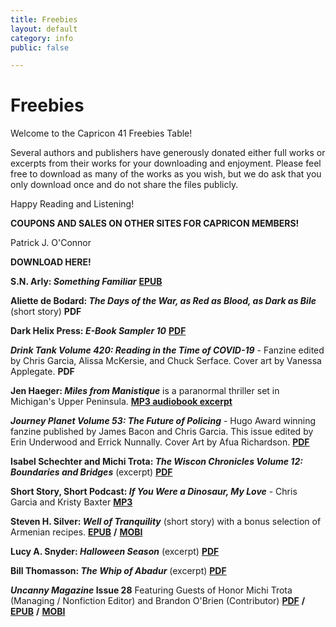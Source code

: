 ```yaml
---
title: Freebies
layout: default
category: info
public: false

---
```

# Freebies

Welcome to the Capricon 41 Freebies Table!

Several authors and publishers have generously donated either full works or excerpts from their works for your downloading and enjoyment. Please feel free to download as many of the works as you wish, but we do ask that you only download once and do not share the files publicly.

Happy Reading and Listening!

**COUPONS AND SALES ON OTHER SITES FOR CAPRICON MEMBERS!**

Patrick J. O'Connor

**DOWNLOAD HERE!**

**S.N. Arly: _Something Familiar_** [**EPUB**](/assets/images/something-familiar-2nd-print-s-n-arly-1.epub)

**Aliette de Bodard: _The Days of the War, as Red as Blood, as Dark as Bile_** (short story) **PDF**

**Dark Helix Press: _E-Book Sampler 10_** [**PDF**](/assets/images/dark-helix-press-ebook-sampler_final.pdf)

**_Drink Tank Volume 420: Reading in the Time of COVID-19_** - Fanzine edited by Chris Garcia, Alissa McKersie, and Chuck Serface. Cover art by Vanessa Applegate. **PDF**

**Jen Haeger: _Miles from Manistique_** is a paranormal thriller set in Michigan's Upper Peninsula. [**MP3 audiobook excerpt**](/assets/images/five-minute-sample_miles-from-manistique.mp3)

**_Journey Planet Volume 53: The Future of Policing_** - Hugo Award winning fanzine published by James Bacon and Chris Garcia. This issue edited by Erin Underwood and Errick Nunnally. Cover Art by Afua Richardson. [**PDF**](/assets/images/journeyplanet53.pdf)

**Isabel Schechter and Michi Trota: _The Wiscon Chronicles Volume 12: Boundaries and Bridges_** (excerpt) [**PDF**](/assets/images/wisconchronicles12.pdf)

**Short Story, Short Podcast: _If You Were a Dinosaur, My Love_** - Chris Garcia and Kristy Baxter [**MP3**](/assets/images/ifyouwereadinosaur.mp3)

**Steven H. Silver: _Well of Tranquility_** (short story) with a bonus selection of Armenian recipes. [**EPUB**](/assets/images/silver-well-of-tranquility-and-a-selection-of-armenian-recipes.epub) **/** [**MOBI**](/assets/images/silver-well-of-tranquility-and-a-selection-of-armenian-recipes.mobi)

**Lucy A. Snyder: _Halloween Season_** (excerpt) [**PDF**](/assets/images/halloween-season-excerpt.pdf)

**Bill Thomasson: _The Whip of Abadur_** (excerpt) [**PDF**](/assets/images/whip-of-abadur-prologue-chapter.pdf)

**_Uncanny Magazine_ Issue 28** Featuring Guests of Honor Michi Trota (Managing / Nonfiction Editor) and Brandon O'Brien (Contributor)   [**PDF**](/assets/images/uncanny_issue_28.pdf) **/** [**EPUB**](/assets/images/uncanny_issue_28.epub) **/** [**MOBI**](/assets/images/uncanny_issue_28.mobi)